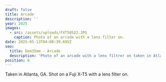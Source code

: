 ```yaml
---
draft: false
title: Arcade
description: ''
year: 2025
images:
  - src: /assets/uploads/FXT50522.JPG
    caption: Photo of an arcade with a lens filter on.
date: 2025-05-13T04:08:39.695Z
seo:
  title: Dom35mm - Arcade
  description: 'Photo of an arcade with a lens filtrer on taken in Atlanta, GA (2025).'
position: 6
---
```


Taken in Atlanta, GA. Shot on a Fuji X-T5 with a lens filter on.
